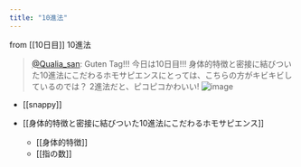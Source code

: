 ```yaml
---
title: "10進法"
---
```


from [[10日目]]
10進法
> [@Qualia_san](https://twitter.com/Qualia_san/status/1588989420262526976?s=20&t=NhNgLSnPlARQJ7gAWpxMtw): Guten Tag!!! 今日は10日目!!! 身体的特徴と密接に結びついた10進法にこだわるホモサピエンスにとっては、こちらの方がキビキビしているのでは？
> 2進法だと、ピコピコかわいい!
> ![image](https://pbs.twimg.com/media/Fg05cMPUAAAN82_.png)
- [[snappy]]

- [[身体的特徴と密接に結びついた10進法にこだわるホモサピエンス]]
    - [[身体的特徴]]
    - [[指の数]]
